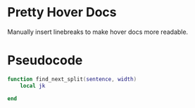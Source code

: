 # Pretty Hover Docs

Manually insert linebreaks to make hover docs more readable.

# Pseudocode

```lua
function find_next_split(sentence, width)
    local jk

end
```
